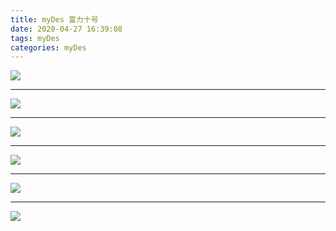 ```yaml
---
title: myDes 富力十号
date: 2020-04-27 16:39:08
tags: myDes
categories: myDes
---
```



![](./fuLi10_001.jpg)

***

![](./fuLi10_002.jpg)

***

![](./fuLi10_003.jpg)

***

![](./fuLi10_004.jpg)

***

![](./fuLi10_005.jpg)

***

![](./fuLi10_006.jpg)